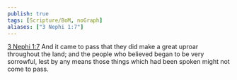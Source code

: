 ```yaml
---
publish: true
tags: [Scripture/BoM, noGraph]
aliases: ["3 Nephi 1:7"]
---
```

[3 Nephi 1:7](https://churchofjesuschrist.org/study/scriptures/bofm/3-ne/1?lang=eng&id=p7#p7) And it came to pass that they did make a great uproar throughout the land; and the people who believed began to be very sorrowful, lest by any means those things which had been spoken might not come to pass.
